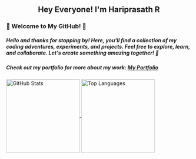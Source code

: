 

<!--
**Hariprasath36/Hariprasath36** is a ✨ _special_ ✨ repository because its `README.md` (this file) appears on your GitHub profile.

Here are some ideas to get you started:

- 🔭 I’m currently working on ...
- 🌱 I’m currently learning ...
- 👯 I’m looking to collaborate on ...
- 🤔 I’m looking for help with ...
- 💬 Ask me about ...
- 📫 How to reach me: ...
- 😄 Pronouns: ...
- ⚡ Fun fact: ...
</a>

<img align="left" height=202 src="https://github-readme-streak-stats-git-main-davids-projects-ad77adcc.vercel.app/?user=Hariprasath36&theme=radical"/>
<img align="left" height=97 src="https://github-profile-trophy.vercel.app/?username=Hariprasath36&theme=radical&no-frame=true&title=Stars,Followers,Commits&column=-1"/>



<!--<a href=#><img src="contributions.svg"></a>-->
<h2><center>Hey Everyone! I'm Hariprasath R</center></h2>
<h3>🌟 Welcome to My GitHub! 🌟</h3>
<h5>
  Hello and thanks for stopping by! Here, you'll find a collection of my coding adventures, experiments, and projects. Feel free to explore, learn, and collaborate. Let's create something amazing together! 🚀
</h5>
<h5>
  Check out my portfolio for more about my work: <a href="https://itshariprasath.vercel.app/" target="_blank">My Portfolio</a>
</h5>

<a href="#" target="_blank">
  <img height="200" align="center" src="https://my-stats-43gk.vercel.app/api?username=Hariprasath36&show_icons=true&theme=radical&hide=contribs,issues&show=discussions_answered&rank_icon=github&include_all_commits=true&card_width=150" alt="GitHub Stats" />
</a>
<a href="#" target="_blank">
  <img height="200" align="center" src="https://my-stats-43gk.vercel.app/api/top-langs/?username=Hariprasath36&hide=html,scss,css&langs_count=8&layout=compact&theme=radical&card_width=150" alt="Top Languages" />
</a>



